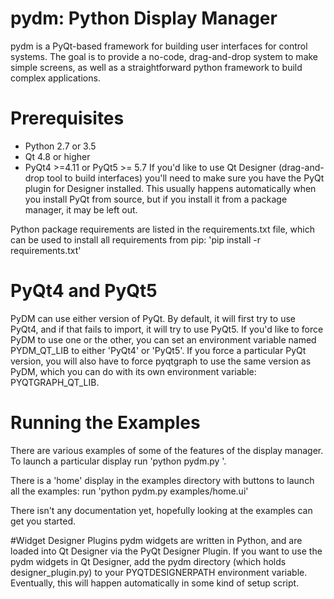 # pydm: Python Display Manager
pydm is a PyQt-based framework for building user interfaces for control systems.  The goal is to provide a no-code, drag-and-drop system to make simple screens, as well as a straightforward python framework to build complex applications.

# Prerequisites
* Python 2.7 or 3.5
* Qt 4.8 or higher
* PyQt4 >=4.11 or PyQt5 >= 5.7
If you'd like to use Qt Designer (drag-and-drop tool to build interfaces) you'll need to make sure you have the PyQt plugin for Designer installed.  This usually happens automatically when you install PyQt from source, but if you install it from a package manager, it may be left out.

Python package requirements are listed in the requirements.txt file, which can be used to install all requirements from pip: 'pip install -r requirements.txt'

# PyQt4 and PyQt5
PyDM can use either version of PyQt.  By default, it will first try to use PyQt4, and if that fails to import, it will try to use PyQt5.  If you'd like to force PyDM to use one or the other, you can set an environment variable named PYDM_QT_LIB to either 'PyQt4' or 'PyQt5'.  If you force a particular PyQt version, you will also have to force pyqtgraph to use the same version as PyDM, which you can do with its own environment variable: PYQTGRAPH_QT_LIB.

# Running the Examples
There are various examples of some of the features of the display manager.
To launch a particular display run 'python pydm.py <filename>'.

There is a 'home' display in the examples directory with buttons to launch all the examples:
run 'python pydm.py examples/home.ui'

There isn't any documentation yet, hopefully looking at the examples can get you started.

#Widget Designer Plugins
pydm widgets are written in Python, and are loaded into Qt Designer via the PyQt Designer Plugin.
If you want to use the pydm widgets in Qt Designer, add the pydm directory (which holds designer_plugin.py) to your PYQTDESIGNERPATH environment variable.  Eventually, this will happen automatically in some kind of setup script.
